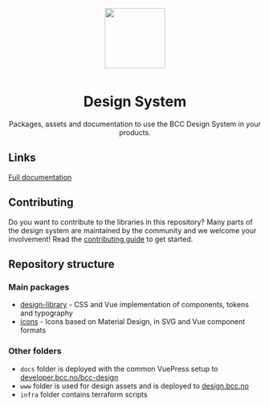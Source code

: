 <p align="center">
  <img src="https://design.bcc.no/logos/bcc_logo_secondary.svg" width="120" style="margin-bottom: 10px;">
</p>
<h1 align="center">Design System</h1>
<p align="center">Packages, assets and documentation to use the BCC Design System in your products.</p>

## Links
[Full documentation](https://developer.bcc.no/bcc-design)

## Contributing
Do you want to contribute to the libraries in this repository? Many parts of the design system are maintained by the community and we welcome your involvement! Read the [contributing guide](./CONTRIBUTING.md) to get started.

## Repository structure
### Main packages
- [design-library](./design-library/README.md) - CSS and Vue implementation of components, tokens and typography
- [icons](./icons/README.md) - Icons based on Material Design, in SVG and Vue component formats

### Other folders
- `docs` folder is deployed with the common VuePress setup to [developer.bcc.no/bcc-design](https://developer.bcc.no/bcc-design/)
- `www` folder is used for design assets and is deployed to [design.bcc.no](https://design.bcc.no)
- `infra` folder contains terraform scripts
